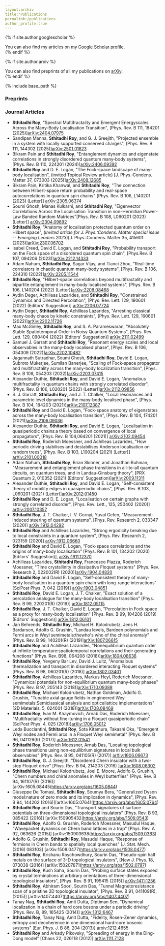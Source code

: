 ```yaml
---
layout:archiv
title:"Publications
permalink:/publications
author_profile:true
---
```


{% if site.author.googlescholar %}
  <div class="wordwrap">You can also find my articles on <a href="{{site.author.googlescholar}}">my Google Scholar profile</a>.</div>
{% endif %}

{% if site.author.arxiv %}
  <div class="wordwrap">You can also find preprints of all my publications on <a href="{{site.author.arxiv}}">arXiv</a>.</div>
{% endif %}



{% include base_path %}

<h3> Preprints </h3>



### Journal Articles

- **Sthitadhi Roy**, "Spectral Multifractality and Emergent Energyscales Across the Many-Body Localisation Transition", [Phys. Rev. B 111, 184201 (2025)][arXiv:2404.07975](https://arxiv.org/abs/2404.07975)
- Sandipan Manna, **Sthitadhi Roy**, and G. J. Sreejith, "Projected ensemble in a system with locally supported conserved charges", [Phys. Rev. B 111, 144302 (2025)][arXiv:2501.01823](https://arxiv.org/abs/2501.01823)
- Bikram Pain and **Sthitadhi Roy**, "Entanglement dynamics and eigenstate correlations in strongly disordered quantum many-body systems", [Phys. Rev. B 110, 224201 (2024)][arXiv:2406.09392](https://arxiv.org/abs/2406.09392)
- **Sthitadhi Roy** and D. E. Logan, "The Fock-space landscape of many-body localisation",  (invited Topical Review article) [J. Phys.:Condens. Matter 37, 073003 (2025)][arXiv:2408.12685](https://arxiv.org/abs/2408.12685)
- Bikram Pain, Kritika Khanwal, and **Sthitadhi Roy**, "The connection between Hilbert-space return probability and real-space autocorrelations in quantum spin chains" [Phys. Rev. B 108, L140201 (2023) (Letter)] [arXiv:2305.06374](https://arxiv.org/abs/2305.06374)
- Soumi Ghosh, Manas Kulkarni, and **Sthitadhi Roy**, "Eigenvector Correlations Across the Localisation Transition in non-Hermitian Power-Law Banded Random Matrices"[Phys. Rev. B 108, L060201 (2023) (Letter)] [arXiv:2304.09892](https://arxiv.org/abs/2304.09892)
- **Sthitadhi Roy**, "Anatomy of localisation protected quantum order on Hilbert space", (*Invited article for J. Phys.:Condens. Matter special issue -- Emerging Leaders 2023*)[J. Phys.:Condens. Matter 35, 415601 (2023)][arXiv:2307.06702](https://arxiv.org/abs/2307.06702)
- Isabel Creed, David E. Logan, and **Sthitadhi Roy**, "Probability transport on the Fock space of a disordered quantum spin chain", [Phys.Rev. B 107, 094206 (2023)][arXiv:2212.14333](https://arxiv.org/abs/2212.14333)
- Adam Nahum, **Sthitadhi Roy**, Sagar Vijay, and Tianci Zhou, "Real-time correlators in chaotic quantum many-body systems", [Phys. Rev. B 106, 224310 (2022)][arXiv:2205.11544](https://arxiv.org/abs/2205.11544)
- **Sthitadhi Roy**, "Hilbert-space correlations beyond multifractality and bipartite entanglement in many-body localised systems", [Phys. Rev. B 106, L140204 (2022) (Letter)][arXiv:2208.08468](https://arxiv.org/abs/2208.08468)
- Aydin Deger, Achilleas Lazarides, and **Sthitadhi Roy**, "Constrained Dynamics and Directed Percolation", [Phys. Rev. Lett. 129, 190601 (2022) (Editors' Suggestion)] [arXiv:2206.07724](https://arxiv.org/abs/2206.07724)
- Aydin Deger, **Sthitadhi Roy**, Achilleas Lazarides, "Arresting classical many-body chaos by kinetic constraints", [Phys. Rev. Lett. 129, 160601 (2022)][arXiv:2202.11726](https://arxiv.org/abs/2202.11726)
- Max McGinley, **Sthitadhi Roy**, and S. A. Parameswaran, "Absolutely Stable Spatiotemporal Order in Noisy Quantum Systems", [Phys. Rev. Lett. 129, 090404 (2022) (Editors' Suggestion)] [arXiv:2111.02499](https://arxiv.org/abs/2111.02499)
- Samuel J. Garratt and  **Sthitadhi Roy**, "Resonant energy scales and local observables in the many-body localised phase", [Phys. Rev. B 106, 054309 (2022)][arXiv:2202.10482](https://arxiv.org/abs/2202.10482)
- Jagannath Sutradhar, Soumi Ghosh, **Sthitadhi Roy**, David E. Logan, Subroto Mukerjee, Sumilan Banerjee, "Scaling of Fock-space propagator and multifractality across the many-body localization transition", [Phys. Rev. B 106, 054203 (2022)][arXiv:2203.07415](https://arxiv.org/abs/2203.07415)
- Alexander Duthie, **Sthitadhi Roy**, and David E. Logan, "Anomalous multifractality in quantum chains with strongly correlated disorder", [Phys. Rev. B 106, L020201 (2022) (Letter)][arXiv:2112.09856](https://arxiv.org/abs/2112.09856)
- S. J. Garratt, **Sthitadhi Roy**, and J. T. Chalker, "Local resonances and parametric level dynamics in the many-body localised phase", [Phys. Rev. B 104, 184203 (2021)][arXiv:2107.12387](https://arxiv.org/abs/2107.12387)
- **Sthitadhi Roy** and David E. Logan, "Fock-space anatomy of eigenstates across the many-body localisation transition", [Phys. Rev. B 104, 174201 (2021)][arXiv:2106.09036](https://arxiv.org/abs/2106.09036)
- Alexander Duthie, **Sthitadhi Roy**, and David E. Logan, "Localisation in quasiperiodic chains:a theory based on convergence of local propagators", [Phys. Rev. B 104,064201 (2021)] [arXiv:2102.09454](https://arxiv.org/abs/2102.09454)
- **Sthitadhi Roy**, Roderich Moessner, and Achilleas Lazarides, "How periodic driving stabilises and destabilises Anderson localisation on random trees", [Phys. Rev. B 103, L100204 (2021) (Letter)] [arXiv:2101.00018](https://arxiv.org/abs/2101.00018)
- Adam Nahum, **Sthitadhi Roy**, Brian Skinner, and Jonathan Ruhman, "Measurement and entanglement phase transitions in all-to-all quantum circuits, on quantum trees, and in Landau-Ginsburg theory", [PRX Quantum  2, 010352 (2021) (Editors' Suggestion)][arXiv:2009.11311](https://arxiv.org/abs/2009.11311)
- Alexander Duthie, **Sthitadhi Roy**, and David E. Logan, "Self-consistent theory of mobility edges in quasiperiodic chains",  [Phys. Rev. B 103, L060201 (2021) (Letter)][arXiv:2012:01450](https://arxiv.org/abs/2012:01450)
- **Sthitadhi Roy** and D. E. Logan, "Localisation on certain graphs with strongly correlated disorder", [Phys. Rev. Lett., 125, 250402 (2020)] [arXiv:2007.10357](https://arxiv.org/abs/2007.10357)
- **Sthitadhi Roy**, J. T. Chalker, I. V. Gornyi, Yuval Gefen, "Measurement-induced steering of quantum systems", [Phys. Rev. Research 2, 033347 (2020)] [arXiv:1912.04292](https://arxiv.org/abs/1912.04292)
- **Sthitadhi Roy** and Achilleas Lazarides, "Strong ergodicity breaking due to local constraints in a quantum system", [Phys. Rev. Research 2, 023159 (2020)] [arXiv:1912.06660](https://arxiv.org/abs/1912.06660)
- **Sthitadhi Roy** and David E. Logan, "Fock-space correlations and the origins of many-body localisation" [Phys. Rev. B 101, 134202 (2020) (Editors' Suggestion)], [arXiv:1911.12370](https://arxiv.org/abs/1911.12370)
- Achilleas Lazarides, **Sthitadhi Roy**, Francesco Piazza, Roderich Moessner, "Time crystallinity in dissipative Floquet systems" [Phys. Rev. Research 2, 022002(R) (2020)][arXiv:1904.04820](https://arxiv.org/abs/1904.04820)
- **Sthitadhi Roy** and David E. Logan, "Self-consistent theory of many-body localisation in a quantum spin chain with long-range interactions"[SciPost Phys. 7, 042 (2019)] [arXiv:1903.04851](https://arxiv.org/abs/1903.04851)
- **Sthitadhi Roy**, David E. Logan, J. T. Chalker, "Exact solution of a percolation analogue for the many-body localisation transition" [Phys. Rev. B 99, 220201(R) (2019)] [arXiv:1812.05115](https://arxiv.org/abs/1812.05115)
- **Sthitadhi Roy**, J. T. Chalker, David E. Logan, "Percolation in Fock space as a proxy for many-body localisation" [Phys. Rev. B 99, 104206 (2019) (Editors' Suggestion)] [arXiv:1812.06101](https://arxiv.org/abs/1812.06101)
- Jan Behrends, **Sthitadhi Roy**, Michael H. Kolodrubetz, Jens H. Bardarson, Adolfo G. Grushin, "Landau levels, Bardeen polynomials and Fermi arcs in Weyl semimetals:thewho's who of the chiral anomaly" [Phys. Rev. B 99, 140201(R) (2019)][arXiv:1807.06615](https://arxiv.org/abs/1807.06615)
- **Sthitadhi Roy** and Achilleas Lazarides, "Nonequilibrium quantum order at infinite temperature:spatiotemporal correlations and their generating functions" [Phys. Rev. B98, 064208 (2018)][arXiv:1804.08638](https://arxiv.org/abs/1804.08638)
- **Sthitadhi Roy**, Yevgeny Bar Lev, David J. Luitz, "Anomalous thermalization and transport in disordered interacting Floquet systems" [Phys. Rev. B 98, 060201(R) (2018)] [arXiv:1802.03401](https://arxiv.org/abs/1802.03401)
- **Sthitadhi Roy**, Achilleas Lazarides, Markus Heyl, Roderich Moessner, "Dynamical potentials for non-equilibrium quantum many-body phases" [Phys. Rev. B 97, 205143 (2018)][arXiv:1710.09388](https://arxiv.org/abs/1710.09388)
- **Sthitadhi Roy**, Michael Kolodrubetz, Nathan Goldman, Adolfo G. Grushin, "Tunable axial gauge fields in engineered Weyl semimetals:Semiclassical analysis and opticallattice implementations" [2D Materials, 5, 024001 (2018)][arXiv:1708.08469](https://arxiv.org/abs/1708.08469)
- **Sthitadhi Roy**, Ivan M. Khaymovich, Arnab Das, Roderich Moessner, "Multifractality without fine-tuning in a Floquet quasiperiodic chain" [SciPost Phys. 4, 025 (2018)][arXiv:1706.05012](https://arxiv.org/abs/1706.05012)
- Leda Bucciantini, **Sthitadhi Roy**, Sota Kitamura, Takashi Oka,  "Emergent Weyl nodes and Fermi arcs in a Floquet Weyl semimetal" [Phys. Rev. B 96, 041126(R) (2017)] [arXiv:1612.01541](https://arxiv.org/abs/1612.01541)
- **Sthitadhi Roy**, Roderich Moessner, Arnab Das, "Locating topological phase transitions using non-equilibrium signatures in local bulk observables"  [Phys. Rev. B 95, 041105(R) (2017)] [arXiv:1606.06673](https://arxiv.org/abs/1606.06673)
- **Sthitadhi Roy**, G. J. Sreejith, "Disordered Chern insulator with a two-step Floquet drive" [Phys. Rev. B 94, 214203 (2016) ][arXiv:1608.06302](https://arxiv.org/abs/1608.06302)
- **Sthitadhi Roy**, Michael Kolodrubetz, Joel E. Moore, Adolfo G. Grushin, "Chern numbers and chiral anomalies in Weyl butterflies" [Phys. Rev. B 94, 161107(R) (2016)] [arXiv:1605.08445(https://arxiv.org/abs/1605.0844)
- Giuseppe De Tomasi, **Sthitadhi Roy**, Soumya Bera, "Generalized Dyson model:nature of zero mode and its implication in dynamics", [Phys. Rev. B 94, 144202 (2016)][arXiv:1605:07641(https://arxiv.org/abs/1605:0764)
- **Sthitadhi Roy** and  Sourin Das, "Transport signatures of surface potentials on three-dimensional topological insulators" [Phys. Rev. B 93, 085422 (2016)] [arXiv:150905432(https://arxiv.org/abs/1509.0543)
- **Sthitadhi Roy**, Adolfo G. Grushin, Roderich Moessner, Masudul Haque, "Wavepacket dynamics on Chern band lattices in a trap" [Phys. Rev. A 92, 063626 (2015)] [arXiv:150903638(https://arxiv.org/abs/1509.0363)
- Adolfo G. Grushin, **Sthitadhi Roy**, Masudul Haque, "Response of fermions in Chern bands to spatially local quenches" [J. Stat. Mech. (2016) 083103] [arXiv:1508.0477(https://arxiv.org/abs/1508.0477)
- **Sthitadhi Roy**, Krishanu Roychowdhury, Sourin Das, "Pseudo-spin half metals on the surface of 3-D topological insulators", [New J. Phys. 18, 073038 (2016)] [arXiv:150207871(https://arxiv.org/abs/1502.0787)
- **Sthitadhi Roy**, Kush Saha, Sourin Das, "Probing surface states exposed by crystal terminations at arbitrary orientations of three-dimensional topological insulators", [Phys. Rev. B 91, 195415 (2015)] [arXiv:1411:1256](https://arxiv.org/abs/1411:1256)
- **Sthitadhi Roy**, Abhiram Soori, Sourin Das, "Tunnel Magnetoresistance scan of a pristine 3D topological insulator", [Phys. Rev. B 91, 041109(R), (2015)] [arXiv:1407:4407(https://arxiv.org/abs/1407:4407)
- Tanay Nag, **Sthitadhi Roy**, Amit Dutta, Diptiman Sen, "Dynamical localization in a chain of hard core bosons under a periodic driving" [Phys. Rev. B, 89, 165425 (2014)] [arXiv:1312:6467](https://arxiv.org/abs/1312:6467)
- **Sthitadhi Roy**, Tanay Nag, Amit Dutta, "Fidelity, Rosen-Zener dynamics, entropy and decoherence in one dimensional hard-core bosonic systems" [Eur. Phys. J. B 86, 204 (2013)] [arxiv:1212.4655](https://arxiv.org/abs/1212.4655)
- **Sthitadhi Roy** and Arkady Pikovsky, "Spreading of energy in the Ding-Dong model" [Chaos 22, 026118 (2012)] [arXiv:1111.7128](https://arxiv.org/abs/1111.7128) 

<!-- New style rendering if publication categories are defined -->
<!-- {% if site.publication_category %}
  {% for category in site.publication_category  %}
    {% assign title_shown = false %}
    {% for post in site.publications reversed %}
      {% if post.category != category[0] %}
        {% continue %}
      {% endif %}
      {% unless title_shown %}
        <h2>{{ category[1].title }}</h2><hr />
        {% assign title_shown = true %}
      {% endunless %}
      {% include archive-single.html %}
    {% endfor %}
  {% endfor %}
{% else %}
  {% for post in site.publications reversed %}
    {% include archive-single.html %}
  {% endfor %}
{% endif %} -->



